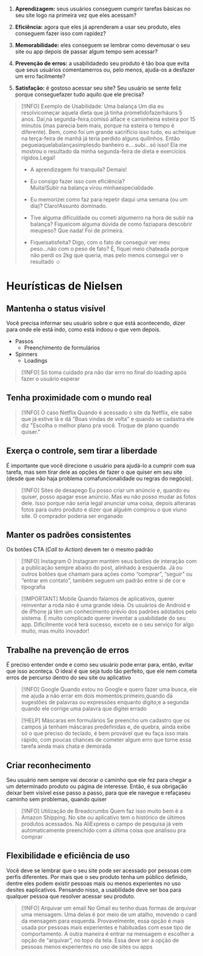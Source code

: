 1) **Aprendizagem:** seus usuários conseguem cumprir tarefas básicas no seu site logo na primeira vez que eles acessam?
   
2) **Eficiência:**  agora  que  eles  já  aprenderam  a  usar  seu  produto,  eles conseguem fazer isso com rapidez?
   
3) **Memorabilidade:** eles conseguem se lembrar como devemusar o seu site ou app depois de passar algum tempo sem acessar?
   
4) **Prevenção de erros:** a usabilidadedo seu produto é tão boa que evita que seus  usuários  comentamerros  ou,  pelo  menos,  ajuda-os  a desfazer um  erro facilmente?
5) **Satisfação:** é gostoso acessar seu site? Seu usuário se sente feliz porque conseguefazer tudo aquilo que ele precisa?

>[!INFO] Exemplo de Usabilidade: Uma balança
>Um dia eu resolvicomeçar aquela dieta que já tinha prometidofazerháuns 5 anos. Daí,na segunda-feira,comisó alface e caminheina esteira por 15 minutos (mas parecia bem mais, porque na esteira o tempo é diferente). Bem, como foi um grande sacrifício  isso  tudo, eu  acheique  na  terça-feira  de  manhã  já  teria  perdido  alguns quilinhos. Então pegueiaquelabalançasimplesdo banheiro e....subi...só isso! Ela me mostrou  o  resultado  da  minha segunda-feira  de  dieta  e  exercícios  rígidos.Legal!
>- A aprendizagem foi tranquila? 
Demais!
>- Eu consigo fazer  isso  com  eficiência?  
>Muita!Subir  na  balança  virou  minhaespecialidade.
>
>- Eu  memorizei como  faz  para  repetir  daqui  uma  semana  (ou  um  dia)?
>Claro!Assunto dominado.
>
>- Tive  alguma  dificuldade  ou  cometi  algumerro  na  hora  de  subir  na  balança? Fiqueicom alguma dúvida de como faziapara descobrir meupeso? 
>Que nada! Foi de primeira.
>- Fiqueisatisfeita? Digo, com o fato de conseguir ver meu peso...não com o peso de fato? 
>É, fiquei meio chateada porque não perdi os 2kg que queria, mas pelo menos consegui ver o resultado ☺

# Heurísticas de Nielsen

## Mantenha o status visível

Você precisa informar seu usuário sobre o que está acontecendo, dizer para onde ele está indo, como está indoou o que vem depois.

- Passos 
	- Preenchimento de formulários
- Spinners
	- Loadings

>[!INFO] Só toma cuidado pra não dar erro no final do loading após fazer o usuário esperar

## Tenha proximidade com o mundo real

>[!INFO] O caso Netflix
>Quando é acessado o site da Netflix, ele sabe que já estive lá e dá "Boas vindas de volta" e quando se cadastra ele diz "Escolha o melhor plano pra você. Troque de plano quando quiser."

## Exerça o controle, sem tirar a liberdade

É importante que você direcione o usuário para ajudá-lo a cumprir com sua tarefa, mas sem tirar dele as opções de fazer o que quiser em seu site (desde que não haja problema comafuncionalidade ou regras do negócio).

>[!INFO] Sites de desapego
> Eu  posso  criar  um  anúncio e,  quando  eu  quiser,  posso apagar esse anúncio. Mas eu não posso mudar as fotos dele. Isso porque não seria legal anunciar uma coisa, depois alteraras fotos para outro produto e dizer que alguém comprou o que viuno site. O comprador poderia ser enganado

## Manter os padrões consistentes

Os botões CTA (*Call to Action*) devem ter o mesmo padrão

>[!INFO] Instagram
>O  Instagram  mantém  seus  botões  de  interação  com  a  publicação sempre abaixo do post, alinhado à esquerda. Já ou outros botões que chamam para ações como “comprar”, “seguir” ou “entrar em contato”, também seguem um padrão entre si de cor e tipografia

>[!IMPORTANT] Mobile
> Quando falamos de aplicativos, querer reinventar a roda não é  uma  grande  ideia. Os  usuários  de  Android  e  de  iPhone  já têm um  conhecimento prévio  dos  padrões  adotados  pelo  sistema.  É  muito  complicado  querer  inventar  a usabilidade do seu app. Dificilmente você terá sucesso, exceto se o seu serviço for algo muito, mas muito inovador!

## Trabalhe na prevenção de erros

É preciso  entender  onde  e  como  seu usuário pode errar para, então, evitar que isso aconteça. O ideal é que seja tudo tão perfeito, que ele nem cometa erros de percurso dentro do seu site ou aplicativo

>[!INFO] Google
>Quando estou no Google e quero fazer uma busca, ele me ajuda a não  errar em  dois  momentos:primeiro,quando  dá  sugestões  de  palavras  ou expressões enquanto digito;e a segunda quando ele corrige uma palavra que digitei errado

>[!HELP] Máscaras em formulários
>Se  preencho  um  cadastro  que  os  campos já  tenham  máscaras predefinidas e, de quebra, ainda exibe só o que preciso do teclado, é bem provável que eu faça isso mais rápido, com poucas chances de cometer algum erro que torne essa tarefa ainda mais chata e demorada

## Criar reconhecimento

Seu  usuário  nem  sempre  vai  decorar  o  caminho que ele fez para chegar a um determinado produto ou página de interesse. Então, é sua obrigação deixar bem visível esse passo a passo, para que ele navegue e refaçaseu caminho sem problemas, quando quiser

>[!INFO] Utilização de Breadcrumbs
>Quem faz isso muito bem é a Amazon Shipping. No site ou aplicativo tem o histórico de últimos produtos acessados.
>Na AliExpress o campo de pesquisa já vem automaticamente preenchido com a última coisa que analisou pra comprar

## Flexibilidade e eficiência de uso

Você deve se lembrar que o seu site pode ser acessado por pessoas com perfis diferentes. Por mais que o seu produto tenha um público definido, dentre eles podem existir pessoas mais ou menos experientes no uso desites eaplicativos. Pensando nisso, a usabilidade deve ser boa para qualquer pessoa que resolver acessar seu produto.

>[!INFO] Arquivar um email
>No  Gmail  eu tenho duas  formas  de  arquivar uma  mensagem.  Uma delas é  por  meio  de  um  atalho,  movendo  o  card  da  mensagem  para  esquerda. Provavelmente, essa opção é mais usada por pessoas mais experientes e habituadas com esse tipo de comportamento. A outra maneira é entrar na mensagem e escolher a opção de “arquivar”, no topo da tela. Essa deve ser a opção de pessoas menos experientes no uso de sites ou apps

